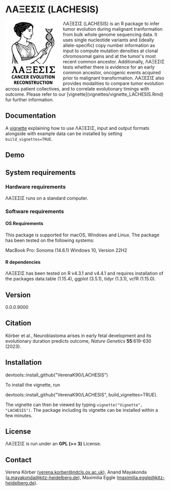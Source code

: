# &Lambda;&Alpha;&Xi;&Epsilon;&Sigma;&Iota;&Sigma; (LACHESIS) 

<img align="left" src="man/figures/LACHESIS_logo.svg" alt="LACHESIS logo" width="180"> 
&Lambda;&Alpha;&Xi;&Epsilon;&Sigma;&Iota;&Sigma; (LACHESIS) is an R package to infer tumor evolution during malignant tranformation from bulk whole genome sequencing data. It uses single nucleotide variants and (ideally allele-specific) copy number information as input to compute mutation densities at clonal chromosomal gains and at the tumor's most recent common ancestor. Additionally, &Lambda;&Alpha;&Xi;&Epsilon;&Sigma;&Iota;&Sigma; tests whether there is evidence for an early common ancestor, oncogenic events acquired prior to malignant transformation. &Lambda;&Alpha;&Xi;&Epsilon;&Sigma;&Iota;&Sigma; also provides modalities to compare tumor evolution across patient collectives, and to correlate evolutionary timings with outcome. Please refer to our [vignette](vignettes/vignette_LACHESIS.Rmd) fur further information. 

<br clear="all"/>

## Documentation

A [vignette](vignettes/vignette_LACHESIS.Rmd) explaining how to use &Lambda;&Alpha;&Xi;&Epsilon;&Sigma;&Iota;&Sigma;, input and output formats alongside with example data can be installed by setting `build_vignettes=TRUE`.

## Demo 


## System requirements

### Hardware requirements

&Lambda;&Alpha;&Xi;&Epsilon;&Sigma;&Iota;&Sigma; runs on a standard computer.

### Software requirements

#### OS Requirements

This package is supported for macOS, Windows and Linux. The package has been tested on the following systems:

MacBook Pro: Sonoma (14.6.1)
Windows 10, Version 22H2

#### R dependencies

&Lambda;&Alpha;&Xi;&Epsilon;&Sigma;&Iota;&Sigma; has been tested on R v4.3.1 and v4.4.1 and requires installation of the packages data.table (1.15.4), ggplot (3.5.1), tidyr (1.3.1), vcfR (1.15.0).

## Version

0.0.0.9000

## Citation

Körber et al., Neuroblastoma arises in early fetal development and its evolutionary duration predicts outcome, *Nature Genetics* **55**:619-630 (2023).

## Installation

devtools::install_github("VerenaK90/LACHESIS")

To install the vignette, run

devtools::install_github("VerenaK90/LACHESIS", build_vignettes=TRUE).

The vignette can then be viewed by typing `vignette("Vignette", "LACHESIS")`. The package including its vignette can be installed within a few minutes.

## License

&Lambda;&Alpha;&Xi;&Epsilon;&Sigma;&Iota;&Sigma; is run under an **GPL (>= 3)** License.

## Contact

Verena Körber (verena.korber@ndcls.ox.ac.uk), Anand Mayakonda (a.mayakonda@kitz-heidelberg.de), Maximilia Eggle (maximilia.eggle@kitz-heidelberg.de).
